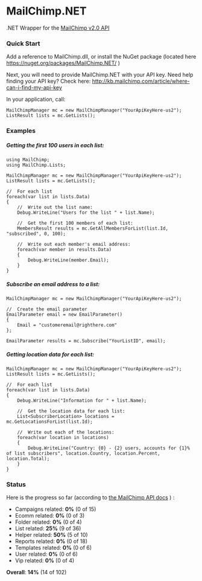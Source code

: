 MailChimp.NET
=============

.NET Wrapper for the [MailChimp v2.0 API](http://apidocs.mailchimp.com/api/2.0/)

### Quick Start

Add a reference to MailChimp.dll, or install the NuGet package (located here https://nuget.org/packages/MailChimp.NET/ )

Next, you will need to provide MailChimp.NET with your API key.  Need help finding your API key?  Check here: http://kb.mailchimp.com/article/where-can-i-find-my-api-key

In your application, call:

    MailChimpManager mc = new MailChimpManager("YourApiKeyHere-us2");
    ListResult lists = mc.GetLists();

### Examples

##### Getting the first 100 users in each list:

	using MailChimp;
	using MailChimp.Lists;

	MailChimpManager mc = new MailChimpManager("YourApiKeyHere-us2");
    ListResult lists = mc.GetLists();

    //  For each list
    foreach(var list in lists.Data)
    {
        //  Write out the list name:
        Debug.WriteLine("Users for the list " + list.Name);

        //  Get the first 100 members of each list:
        MembersResult results = mc.GetAllMembersForList(list.Id, "subscribed", 0, 100);

        //  Write out each member's email address:
        foreach(var member in results.Data)
        {
            Debug.WriteLine(member.Email);
        }
    }

##### Subscribe an email address to a list:
	
	MailChimpManager mc = new MailChimpManager("YourApiKeyHere-us2");
    
    //	Create the email parameter
    EmailParameter email = new EmailParameter()
    {
        Email = "customeremail@righthere.com"
    };

    EmailParameter results = mc.Subscribe("YourListID", email);

##### Getting location data for each list:

    MailChimpManager mc = new MailChimpManager("YourApiKeyHere-us2");
    ListResult lists = mc.GetLists();

    //  For each list
    foreach(var list in lists.Data)
    {
        Debug.WriteLine("Information for " + list.Name);

        //  Get the location data for each list:
        List<SubscriberLocation> locations = mc.GetLocationsForList(list.Id);

        //  Write out each of the locations:
        foreach(var location in locations)
        {
            Debug.WriteLine("Country: {0} - {2} users, accounts for {1}% of list subscribers", location.Country, location.Percent, location.Total);
        }
    }


### Status
Here is the progress so far (according to [the MailChimp API docs](http://apidocs.mailchimp.com/api/2.0/#method-sections) ) :

- Campaigns related: **0%** (0 of 15)
- Ecomm related: **0%** (0 of 3)
- Folder related: **0%** (0 of 4)
- List related: **25%** (9 of 36)
- Helper related: **50%** (5 of 10)
- Reports related: **0%** (0 of 18)
- Templates related: **0%** (0 of 6)
- User related: **0%** (0 of 6)
- Vip related: **0%** (0 of 4)

**Overall**: **14%** (14 of 102)
